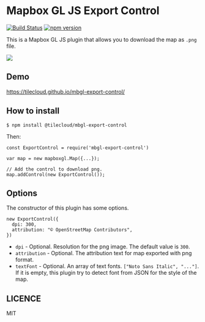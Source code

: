 # Mapbox GL JS Export Control

[![Build Status](https://travis-ci.org/tilecloud/mbgl-export-control.svg?branch=master)](https://travis-ci.org/tilecloud/mbgl-export-control)
[![npm version](https://badge.fury.io/js/%40tilecloud%2Fmbgl-export-control.svg)](https://badge.fury.io/js/%40tilecloud%2Fmbgl-export-control)

This is a Mapbox GL JS plugin that allows you to download the map as `.png` file.

![](https://www.evernote.com/l/ABW7C9vzeu9FsrMfu900lhOknLVdcP-vcCQB/image.png)

## Demo

https://tilecloud.github.io/mbgl-export-control/

## How to install

```
$ npm install @tilecloud/mbgl-export-control
```

Then:

```node
const ExportControl = require('mbgl-export-control')

var map = new mapboxgl.Map({...});

// Add the control to download png.
map.addControl(new ExportControl());
```

## Options

The constructor of this plugin has some options.

```node
new ExportControl({
  dpi: 300,
  attribution: "© OpenStreetMap Contributors",
})
```

* `dpi` - Optional. Resolution for the png image. The default value is `300`.
* `attribution` - Optional. The attribution text for map exported with png format.
* `textFont` - Optional. An array of text fonts. `["Noto Sans Italic", "..."]`. If it is empty, this plugin try to detect font from JSON for the style of the map.

## LICENCE

MIT
